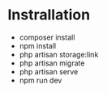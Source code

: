 # Instrallation

- composer install
- npm install
- php artisan storage:link
- php artisan migrate
- php artisan serve
- npm run dev
